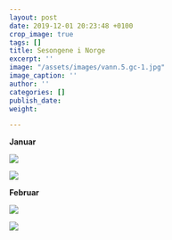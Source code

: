 ```yaml
---
layout: post
date: 2019-12-01 20:23:48 +0100
crop_image: true
tags: []
title: Sesongene i Norge
excerpt: ''
image: "/assets/images/vann.5.gc-1.jpg"
image_caption: ''
author: ''
categories: []
publish_date: 
weight: 

---
```

**Januar**

![](http://www.helping.no/nov.15.JPG)

![](http://www.helping.no/jan.2.jpg)

**Februar**

![](http://www.helping.no/feb.5.jpg)

![](http://www.helping.no/feb.4.jpg)